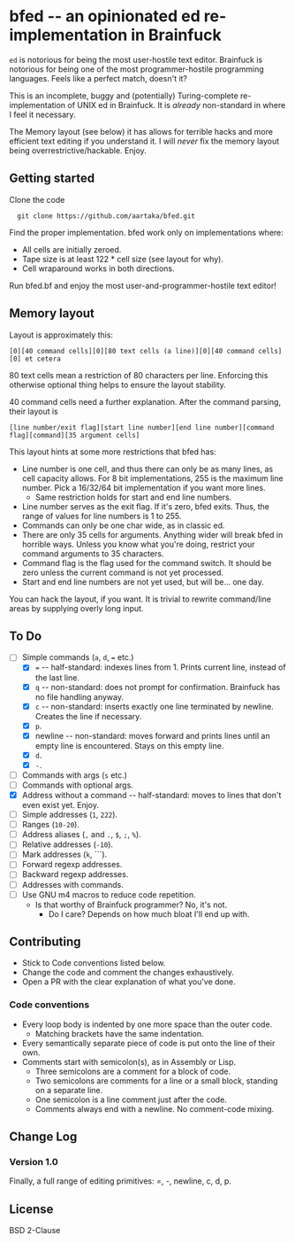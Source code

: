 # bfed -- an opinionated ed re-implementation in Brainfuck

`ed` is notorious for being the most user-hostile text editor. Brainfuck is notorious for being one of the most programmer-hostile programming languages. Feels like a perfect match, doesn't it?

This is an incomplete, buggy and (potentially) Turing-complete re-implementation of UNIX ed in Brainfuck. It is *already* non-standard in where I feel it necessary.

The Memory layout (see below) it has allows for terrible hacks and more efficient text editing if you understand it. I will *never* fix the memory layout being overrestrictive/hackable. Enjoy.

## Getting started

Clone the code
```
  git clone https://github.com/aartaka/bfed.git
```

Find the proper implementation. bfed work only on implementations where:
- All cells are initially zeroed.
- Tape size is at least 122 * cell size (see layout for why).
- Cell wraparound works in both directions.

Run bfed.bf and enjoy the most user-and-programmer-hostile text editor!

## Memory layout
Layout is approximately this:

```
[0][40 command cells][0][80 text cells (a line)][0][40 command cells][0] et cetera  
```

80 text cells mean a restriction of 80 characters per line. Enforcing this otherwise optional thing helps to ensure the layout stability.

40 command cells need a further explanation. After the command parsing, their layout is

```
[line number/exit flag][start line number][end line number][command flag][command][35 argument cells]
```

This layout hints at some more restrictions that bfed has:

- Line number is one cell, and thus there can only be as many lines, as cell capacity allows. For 8 bit implementations, 255 is the maximum line number. Pick a 16/32/64 bit implementation if you want more lines.
  - Same restriction holds for start and end line numbers.
- Line number serves as the exit flag. If it's zero, bfed exits. Thus, the range of values for line numbers is 1 to 255.
- Commands can only be one char wide, as in classic ed.
- There are only 35 cells for arguments. Anything wider will break bfed in horrible ways. Unless you know what you're doing, restrict your command arguments to 35 characters.
- Command flag is the flag used for the command switch. It should be zero unless the current command is not yet processed.
- Start and end line numbers are not yet used, but will be... one day.

You can hack the layout, if you want. It is trivial to rewrite command/line areas by supplying overly long input.

## To Do
- [ ] Simple commands (`a`, `d`, `=` etc.)
  - [X] `=` -- half-standard: indexes lines from 1. Prints current line, instead of the last line.
  - [X] `q` -- non-standard: does not prompt for confirmation. Brainfuck has no file handling anyway.
  - [X] `c` -- non-standard: inserts exactly one line terminated by newline. Creates the line if necessary.
  - [X] `p`.
  - [X] newline -- non-standard: moves forward and prints lines until an empty line is encountered. Stays on this empty line.
  - [X] `d`.
  - [X] `-`.
- [ ] Commands with args (`s` etc.)
- [ ] Commands with optional args.
- [X] Address without a command  -- half-standard: moves to lines that don't even exist yet. Enjoy.
- [ ] Simple addresses (`1`, `222`).
- [ ] Ranges (`10-20`).
- [ ] Address aliases (`,` and `.`, `$`, `;`, `%`).
- [ ] Relative addresses (`-10`).
- [ ] Mark addresses (`k`, `\``).
- [ ] Forward regexp addresses.
- [ ] Backward regexp addresses.
- [ ] Addresses with commands.
- [ ] Use GNU m4 macros to reduce code repetition.
  - Is that worthy of Brainfuck programmer? No, it's not.
    - Do I care? Depends on how much bloat I'll end up with.

## Contributing
- Stick to Code conventions listed below.
- Change the code and comment the changes exhaustively.
- Open a PR with the clear explanation of what you've done.
  
### Code conventions
- Every loop body is indented by one more space than the outer code.
  - Matching brackets have the same indentation.
- Every semantically separate piece of code is put onto the line of their own.
- Comments start with semicolon(s), as in Assembly or Lisp.
  - Three semicolons are a comment for a block of code.
  - Two semicolons are comments for a line or a small block,
    standing on a separate line.
  - One semicolon is a line comment just after the code.
  - Comments always end with a newline. No comment-code mixing.

## Change Log
### Version 1.0
Finally, a full range of editing primitives: =, -, newline, c, d, p.

##  License
BSD 2-Clause